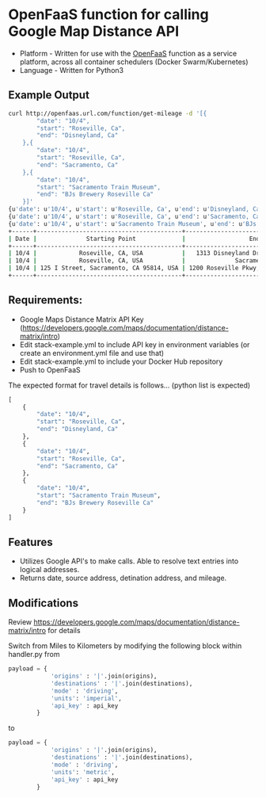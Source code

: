 # OpenFaaS function for calling Google Map Distance API

* Platform - Written for use with the [OpenFaaS](https://github.com/openfaas/faas) function as a service platform, across all container schedulers (Docker Swarm/Kubernetes)
* Language - Written for Python3 

## Example Output

```bash
curl http://openfaas.url.com/function/get-mileage -d '[{
        "date": "10/4",
        "start": "Roseville, Ca",
        "end": "Disneyland, Ca"
    },{
        "date": "10/4",
        "start": "Roseville, Ca",
        "end": "Sacramento, Ca"
    },{
        "date": "10/4",
        "start": "Sacramento Train Museum",
        "end": "BJs Brewery Roseville Ca"
    }]'
{u'date': u'10/4', u'start': u'Roseville, Ca', u'end': u'Disneyland, Ca'}
{u'date': u'10/4', u'start': u'Roseville, Ca', u'end': u'Sacramento, Ca'}
{u'date': u'10/4', u'start': u'Sacramento Train Museum', u'end': u'BJs Brewery Roseville Ca'}
+------+-----------------------------------------+-----------------------------------------------+----------------+
| Date |              Starting Point             |                  Ending Point                 | Miles Traveled |
+------+-----------------------------------------+-----------------------------------------------+----------------+
| 10/4 |            Roseville, CA, USA           |   1313 Disneyland Dr, Anaheim, CA 92802, USA  |     429 mi     |
| 10/4 |            Roseville, CA, USA           |              Sacramento, CA, USA              |    18.8 mi     |
| 10/4 | 125 I Street, Sacramento, CA 95814, USA | 1200 Roseville Pkwy, Roseville, CA 95678, USA |    23.1 mi     |
+------+-----------------------------------------+-----------------------------------------------+----------------+
```

## Requirements: 
* Google Maps Distance Matrix API Key (https://developers.google.com/maps/documentation/distance-matrix/intro) 
* Edit stack-example.yml to include API key in environment variables (or create an environment.yml file and use that) 
* Edit stack-example.yml to include your Docker Hub repository 
* Push to OpenFaaS

The expected format for travel details is follows... (python list is expected) 

```python
[
    {
        "date": "10/4",
        "start": "Roseville, Ca",
        "end": "Disneyland, Ca"
    },
    {
        "date": "10/4",
        "start": "Roseville, Ca",
        "end": "Sacramento, Ca"
    },
    {
        "date": "10/4",
        "start": "Sacramento Train Museum",
        "end": "BJs Brewery Roseville Ca"
    }
]
```

## Features 

* Utilizes Google API's to make calls. Able to resolve text entries into logical addresses. 
* Returns date, source address, detination address, and mileage. 

## Modifications 

Review https://developers.google.com/maps/documentation/distance-matrix/intro for details 

Switch from Miles to Kilometers by modifying the following block within handler.py from 

```python
payload = {
            'origins' : '|'.join(origins),
            'destinations' : '|'.join(destinations), 
            'mode' : 'driving',
            'units': 'imperial',
            'api_key' : api_key
        }
```
to 

```python
payload = {
            'origins' : '|'.join(origins),
            'destinations' : '|'.join(destinations), 
            'mode' : 'driving',
            'units': 'metric',
            'api_key' : api_key
        }
```